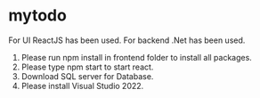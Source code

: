 # mytodo
For UI ReactJS has been used.
For backend .Net has been used.

1) Please run npm install in frontend folder to install all packages.
2) Please type npm start to start react.
3) Download SQL server for Database.
4) Please install Visual Studio 2022.
